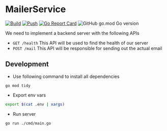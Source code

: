 # MailerService

[![Build](https://github.com/unofficialopensource-knit/MailerService/actions/workflows/ci.yml/badge.svg)](https://github.com/unofficialopensource-knit/MailerService/actions/workflows/ci.yml)
[![Push](https://github.com/unofficialopensource-knit/MailerService/actions/workflows/cd.yml/badge.svg)](https://github.com/unofficialopensource-knit/MailerService/actions/workflows/cd.yml)
[![Go Report Card](https://goreportcard.com/badge/github.com/unofficialopensource-knit/MailerService)](https://goreportcard.com/report/github.com/unofficialopensource-knit/MailerService)
![GitHub go.mod Go version](https://img.shields.io/github/go-mod/go-version/unofficialopensource-knit/MailerService)

We need to implement a backend server with the following APIs
* `GET /health` This API will be used to find the health of our server
* `POST /mail` This API will be responsible for sending out the actual email

## Development
* Use following command to install all dependencies
```golang
go mod tidy
```
* Export env vars
```bash
export $(cat .env | xargs)
```
* Run server
```golang
go run ./cmd/main.go
```
